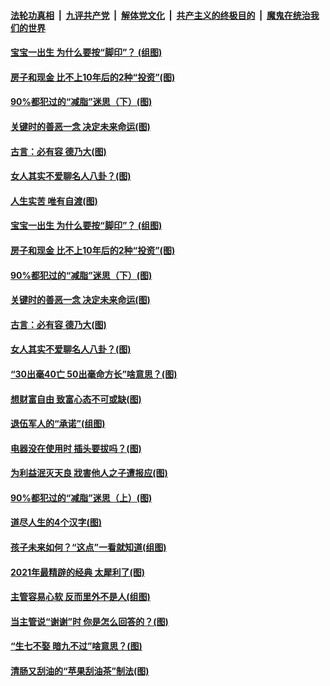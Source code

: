 

####  [法轮功真相](../../../../basic/blob/master/README.md?t=03280730) &nbsp;|&nbsp; [九评共产党](../../../../9ping.md/blob/master/README.md?t=03280730) &nbsp;|&nbsp; [解体党文化](../../../../jtdwh.md/blob/master/README.md?t=03280730)  &nbsp;|&nbsp; [共产主义的终极目的](../../../../gczydzjmd.md/blob/master/README.md?t=03280730) &nbsp;|&nbsp; [魔鬼在统治我们的世界](../../../../mgztzwmdsj.md/blob/master/README.md?t=03280730) 

#### [宝宝一出生 为什么要按“脚印”？ (组图)](../pages/p8/966495.md?t=03280730) 

#### [房子和现金 比不上10年后的2种“投资”(图)](../pages/p8/966881.md?t=03280730) 

#### [90%都犯过的“减脂”迷思（下）(图)](../pages/p8/966818.md?t=03280730) 

#### [关键时的善恶一念 决定未来命运(图)](../pages/p8/935513.md?t=03280730) 

#### [古言：必有容 德乃大(图)](../pages/p8/965996.md?t=03280730) 

#### [女人其实不爱聊名人八卦？(图)](../pages/p8/966732.md?t=03280730) 

#### [人生实苦 唯有自渡(图)](../pages/p8/966742.md?t=03280730) 

#### [宝宝一出生 为什么要按“脚印”？ (组图)](../pages/p8/966495.md?t=03280730) 

#### [房子和现金 比不上10年后的2种“投资”(图)](../pages/p8/966881.md?t=03280730) 

#### [90%都犯过的“减脂”迷思（下）(图)](../pages/p8/966818.md?t=03280730) 

#### [关键时的善恶一念 决定未来命运(图)](../pages/p8/935513.md?t=03280730) 

#### [古言：必有容 德乃大(图)](../pages/p8/965996.md?t=03280730) 

#### [女人其实不爱聊名人八卦？(图)](../pages/p8/966732.md?t=03280730) 

#### [“30出毫40亡 50出毫命方长”啥意思？(图)](../pages/p8/966719.md?t=03280730) 

#### [想财富自由 致富心态不可或缺(图)](../pages/p8/966698.md?t=03280730) 

#### [退伍军人的“承诺”(组图)](../pages/p8/965778.md?t=03280730) 

#### [电器没在使用时 插头要拔吗？(图)](../pages/p8/966498.md?t=03280730) 

#### [为利益泯灭天良 戕害他人之子遭报应(图)](../pages/p8/966005.md?t=03280730) 

#### [90%都犯过的“减脂”迷思（上）(图)](../pages/p8/966576.md?t=03280730) 

#### [道尽人生的4个汉字(图)](../pages/p8/965438.md?t=03280730) 

#### [孩子未来如何？“这点”一看就知道(组图)](../pages/p8/966011.md?t=03280730) 

#### [2021年最精辟的经典 太犀利了(图)](../pages/p8/966031.md?t=03280730) 

#### [主管容易心软 反而里外不是人(组图)](../pages/p8/966474.md?t=03280730) 

#### [当主管说“谢谢”时 你是怎么回答的？(图)](../pages/p8/966048.md?t=03280730) 

#### [“生七不娶 暗九不过”啥意思？(图)](../pages/p8/966429.md?t=03280730) 

#### [清肠又刮油的“苹果刮油茶”制法(图)](../pages/p8/966245.md?t=03280730) 

